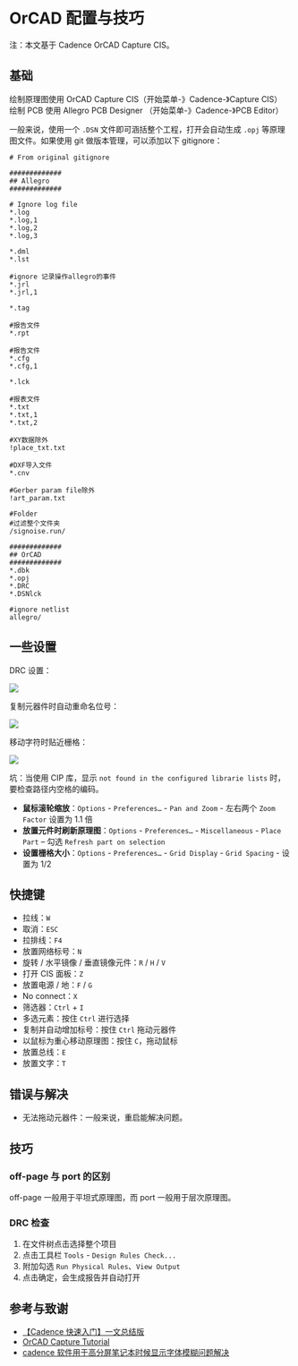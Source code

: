 # OrCAD 配置与技巧

注：本文基于 Cadence OrCAD Capture CIS。

## 基础

绘制原理图使用 OrCAD Capture CIS（开始菜单-》Cadence-》Capture CIS）  
绘制 PCB 使用 Allegro PCB Designer （开始菜单-》Cadence-》PCB Editor）

一般来说，使用一个 `.DSN` 文件即可涵括整个工程，打开会自动生成 `.opj` 等原理图文件。如果使用 git 做版本管理，可以添加以下 gitignore：

```gitignore
# From original gitignore 

#############
## Allegro
#############

# Ignore log file
*.log
*.log,1
*.log,2
*.log,3

*.dml
*.lst

#ignore 记录操作allegro的事件
*.jrl
*.jrl,1

*.tag

#报告文件
*.rpt

#报告文件
*.cfg
*.cfg,1

*.lck

#报表文件
*.txt
*.txt,1
*.txt,2

#XY数据除外
!place_txt.txt

#DXF导入文件
*.cnv

#Gerber param file除外
!art_param.txt

#Folder
#过滤整个文件夹
/signoise.run/ 

#############
## OrCAD
#############
*.dbk
*.opj
*.DRC
*.DSNlck

#ignore netlist
allegro/ 
```

## 一些设置

DRC 设置：

![](https://media.wiki-power.com/img/20210810134720.png)

复制元器件时自动重命名位号：

![](https://media.wiki-power.com/img/20210810134747.png)

移动字符时贴近栅格：

![](https://media.wiki-power.com/img/20210810134758.png)

坑：当使用 CIP 库，显示 `not found in the configured librarie lists` 时，要检查路径内空格的编码。

- **鼠标滚轮缩放**：`Options` - `Preferences…` - `Pan and Zoom` - 左右两个 `Zoom Factor` 设置为 1.1 倍
- **放置元件时刷新原理图**：`Options` - `Preferences…` - `Miscellaneous` - `Place Part` – 勾选 `Refresh part on selection`
- **设置栅格大小**：`Options` - `Preferences…` - `Grid Display` - `Grid Spacing` - 设置为 1/2

## 快捷键

- 拉线：`W`
- 取消：`ESC`
- 拉排线：`F4`
- 放置网络标号：`N`
- 旋转 / 水平镜像 / 垂直镜像元件：`R` / `H` / `V`
- 打开 CIS 面板：`Z`
- 放置电源 / 地：`F` / `G`
- No connect：`X`
- 筛选器：`Ctrl` + `I`
- 多选元素：按住 `Ctrl` 进行选择
- 复制并自动增加标号：按住 `Ctrl` 拖动元器件
- 以鼠标为重心移动原理图：按住 `C`，拖动鼠标
- 放置总线：`E`
- 放置文字：`T`

## 错误与解决

- 无法拖动元器件：一般来说，重启能解决问题。

## 技巧

### off-page 与 port 的区别

off-page 一般用于平坦式原理图，而 port 一般用于层次原理图。

### DRC 检查

1. 在文件树点击选择整个项目
2. 点击工具栏 `Tools` - `Design Rules Check...`
3. 附加勾选 `Run Physical Rules`、`View Output`
4. 点击确定，会生成报告并自动打开

## 参考与致谢

- [【Cadence 快速入门】一文总结版](https://blog.csdn.net/ReCclay/article/details/101225359)
- [OrCAD Capture Tutorial](https://resources.orcad.com/orcad-capture-tutorials)
- [cadence 软件用于高分屏笔记本时候显示字体模糊问题解决](https://blog.csdn.net/qq_34338527/article/details/108846792)
